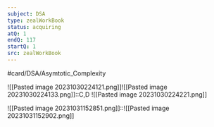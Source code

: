 ```yaml
---
subject: DSA
type: zealWorkBook
status: acquiring
atQ: 1
endQ: 117
startQ: 1
src: zealWorkBook
---
```

#card/DSA/Asymtotic_Complexity

![[Pasted image 20231030224121.png]]![[Pasted image 20231030224133.png]]::C,D ![[Pasted image 20231030224221.png]] <!--SR:!2023-11-20,13,270-->

![[Pasted image 20231031152851.png]]::![[Pasted image 20231031152902.png]] <!--SR:!2023-11-09,2,250-->

